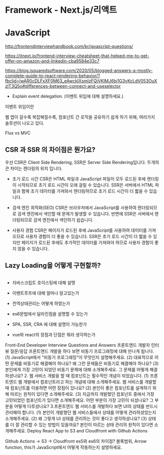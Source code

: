 # Framework - Next.js/리액트

# JavaScript

<http://frontendinterviewhandbook.com/kr/javascript-questions/>

<https://itnext.io/frontend-interview-cheatsheet-that-helped-me-to-get-offer-on-amazon-and-linkedin-cba9584e33c7>

<https://blog.isquaredsoftware.com/2020/05/blogged-answers-a-mostly-complete-guide-to-react-rendering-behavior/?fbclid=IwAR0cDLFxXF0M63_eAwckIXsmlzFQjVKIMJ6bj1G3vKcLdV053OuXzlT3Q5o#differences-between-connect-and-useselector>

- Explain event delegation. (이벤트 위임에 대해 설명하세요.)

이벤트 위임이란

웹 앱이 갈수록 복잡해질수록, 컴포넌트 간 로직을 공유하기 쉽게 하기 위해, 여러가지 솔루션이 나오고 있다.

Flux vs MVC

## CSR 과 SSR 의 차이점은 뭔가요?

우선 CSR은 Client Side Rendering, SSR은 Server Side Rendering입니다. 두개의 큰 차이는 렌더링의 위치 입니다.

- 초기 로드 시간
  CSR은 HTML 파일과 JavaScript 파일이 모두 로드된 후에 렌더링이 시작되므로 초기 로드 시간이 오래 걸릴 수 있습니다. SSR은 서버에서 HTML 파일과 함께 초기 데이터를 가져와서 렌더링하므로 초기 로드 시간이 더 짧을 수 있습니다.

- 검색 엔진 최적화(SEO)
  CSR은 브라우저에서 JavaScript를 사용하여 렌더링되므로 검색 엔진에서 색인할 때 문제가 발생할 수 있습니다. 반면에 SSR은 서버에서 렌더링되므로 검색 엔진에서 색인하기 쉽습니다.

- 사용자 경험
  CSR은 페이지가 로드된 후에 JavaScript를 사용하여 데이터를 가져오므로 사용자 경험이 더 좋을 수 있습니다. SSR은 초기 로드 시간이 더 짧을 수 있지만 페이지가 로드된 후에도 추가적인 데이터를 가져와야 하므로 사용자 경험이 좋지 않을 수 있습니다.

## Lazy Loading을 어떻게 구현할까?

```js

```

- 자바스크립트 호이스팅에 대해 설명

- 이벤트루프에 대해 얼마나 알고있는가
- 전역상태관리는 어떻게 하였는가

- es6문법에서 달라진점을 설명할 수 있는가

- SPA, SSR, CRA 에 대해 설명이 가능한가

- vue와 react의 장점과 단점은 뭐라 생각하는가

Front-End Developer Interview Questions and Answers
프론트엔드 개발자 인터뷰 질문/응답
프론트엔드 개발을 하다 보면 비동기 프로그래밍에 대해 만나게 됩니다.
(1) JavaScript에서 "비동기 프로그래밍"이 무엇인지 설명해주세요.
(2) 대표적으로 어떤 문제를 비동기로 해결해야 하나요? 왜 그런 문제들은 비동기로 해결해야 하나요?
(3) 본인에게 가장 고민이 되었던 비동기 문제에 대해 소개해주세요. 그 문제를 어떻게 해결하셨나요? 2. 웹 서비스 개발을 할 때 컴포넌트는 필수적인 개념이 되었습니다.
(1) 프론트엔드 웹 개발에서 컴포넌트라고 하는 개념에 대해 소개해주세요. 웹 서비스를 개발할 때 컴포넌트를 이용하면 어떤 장점이 있나요?
(2) 본인이 좋은 컴포넌트를 설계하기 위해 따르는 원칙이 있다면 소개해주세요.
(3) 지금까지 개발했던 컴포넌트 중에서 가장 고민되었던 컴포넌트가 있다면 소개해주세요. 어떤 부분이 가장 고민이 되셨나요? 그 부분을 어떻게 다루셨나요? 3.프론트엔드 웹 서비스를 개발하다 보면 UI의 상태를 반드시 관리해야 합니다.
(1) 본인이 개발했던 웹 서비스들에서 상태를 어떻게 관리하셨었는지 소개해주세요.
(2) 왜 그렇게 UI 상태를 관리하는 것이 좋다고 생각하셨나요?
(3) 상태를 더 잘 관리할 수 있는 방법이 있을까요? 본인이 따르는 상태 관리의 원칙이 있다면 소개해주세요.
Deploy React App to S3 and Cloudfront with Github Actions

Github Actions -> S3 -> Cloudfront
es5와 es6의 차이점?
블록범위, Arrow function,
this가 JavaScript에서 어떻게 작동하는지 설명하세요.

